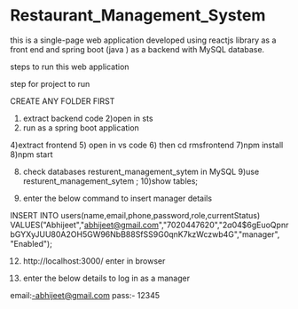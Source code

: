 # Restaurant_Management_System
this is a single-page web application developed using reactjs library as a front end and  spring boot (java ) as a backend with MySQL database.

steps to run this web application


step for project to run

CREATE ANY FOLDER FIRST

1) extract backend code 
2)open in sts
3) run as a spring boot application

4)extract frontend 
5) open in vs code 
6) then cd rmsfrontend 
7)npm install
8)npm start

8) check databases resturent_management_sytem in MySQL
9)use resturent_management_sytem ;
10)show tables;

11) enter the below command to insert manager details

INSERT INTO users(name,email,phone,password,role,currentStatus) VALUES("Abhijeet","abhijeet@gmail.com","7020447620","$2a$04$6gEuoQpnrbGYXyJUU80A2OH5GW96NbB88SfSS9G0qnK7kzWczwb4G","manager", "Enabled"); 

12) http://localhost:3000/  enter in browser

13) enter the below details to log in as a manager

email:-abhijeet@gmail.com
pass:- 12345

